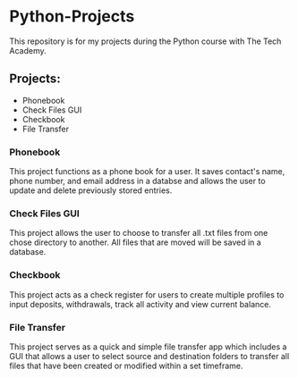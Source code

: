 # Python-Projects

This repository is for my projects during the Python course with The Tech Academy. 

## Projects:

* Phonebook
* Check Files GUI
* Checkbook
* File Transfer

### Phonebook

This project functions as a phone book for a user. It saves contact's name, phone number, and email address in a databse and allows the user to update and delete previously stored entries. 

### Check Files GUI

This project allows the user to choose to transfer all .txt files from one chose directory to another. All files that are moved will be saved in a database. 

### Checkbook

This project acts as a check register for users to create multiple profiles to input deposits, withdrawals, track all activity and view current balance. 

### File Transfer

This project serves as a quick and simple file transfer app which includes a GUI that allows a user to select source and destination folders to transfer all files that have been created or modified within a set timeframe. 
